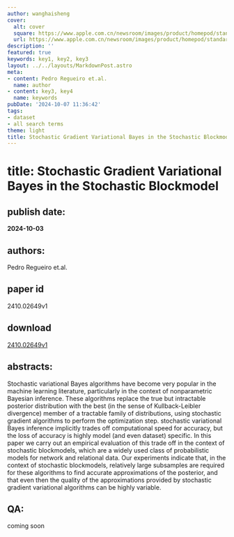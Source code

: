```yaml
---
author: wanghaisheng
cover:
  alt: cover
  square: https://www.apple.com.cn/newsroom/images/product/homepod/standard/Apple-HomePod-hero-230118_big.jpg.large_2x.jpg
  url: https://www.apple.com.cn/newsroom/images/product/homepod/standard/Apple-HomePod-hero-230118_big.jpg.large_2x.jpg
description: ''
featured: true
keywords: key1, key2, key3
layout: ../../layouts/MarkdownPost.astro
meta:
- content: Pedro Regueiro et.al.
  name: author
- content: key3, key4
  name: keywords
pubDate: '2024-10-07 11:36:42'
tags:
- dataset
- all search terms
theme: light
title: Stochastic Gradient Variational Bayes in the Stochastic Blockmodel
---
```


# title: Stochastic Gradient Variational Bayes in the Stochastic Blockmodel 
## publish date: 
**2024-10-03** 
## authors: 
  Pedro Regueiro et.al. 
## paper id
2410.02649v1
## download
[2410.02649v1](http://arxiv.org/abs/2410.02649v1)
## abstracts:
Stochastic variational Bayes algorithms have become very popular in the machine learning literature, particularly in the context of nonparametric Bayesian inference. These algorithms replace the true but intractable posterior distribution with the best (in the sense of Kullback-Leibler divergence) member of a tractable family of distributions, using stochastic gradient algorithms to perform the optimization step. stochastic variational Bayes inference implicitly trades off computational speed for accuracy, but the loss of accuracy is highly model (and even dataset) specific. In this paper we carry out an empirical evaluation of this trade off in the context of stochastic blockmodels, which are a widely used class of probabilistic models for network and relational data. Our experiments indicate that, in the context of stochastic blockmodels, relatively large subsamples are required for these algorithms to find accurate approximations of the posterior, and that even then the quality of the approximations provided by stochastic gradient variational algorithms can be highly variable.
## QA:
coming soon
